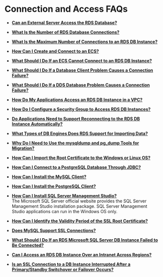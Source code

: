 # Connection and Access FAQs<a name="en-us_topic_0044522845"></a>

-   **[Can an External Server Access the RDS Database?](can-an-external-server-access-the-rds-database.md)**  

-   **[What Is the Number of RDS Database Connections?](what-is-the-number-of-rds-database-connections.md)**  

-   **[What Is the Maximum Number of Connections to an RDS DB Instance?](what-is-the-maximum-number-of-connections-to-an-rds-db-instance.md)**  

-   **[How Can I Create and Connect to an ECS?](how-can-i-create-and-connect-to-an-ecs.md)**  

-   **[What Should I Do If an ECS Cannot Connect to an RDS DB Instance?](what-should-i-do-if-an-ecs-cannot-connect-to-an-rds-db-instance.md)**  

-   **[What Should I Do If a Database Client Problem Causes a Connection Failure?](what-should-i-do-if-a-database-client-problem-causes-a-connection-failure.md)**  

-   **[What Should I Do If a DDS Database Problem Causes a Connection Failure?](what-should-i-do-if-a-dds-database-problem-causes-a-connection-failure.md)**  

-   **[How Do My Applications Access an RDS DB Instance in a VPC?](how-do-my-applications-access-an-rds-db-instance-in-a-vpc.md)**  

-   **[How Do I Configure a Security Group to Access RDS DB Instances?](how-do-i-configure-a-security-group-to-access-rds-db-instances.md)**  

-   **[Do Applications Need to Support Reconnecting to the RDS DB Instance Automatically?](do-applications-need-to-support-reconnecting-to-the-rds-db-instance-automatically.md)**  

-   **[What Types of DB Engines Does RDS Support for Importing Data?](what-types-of-db-engines-does-rds-support-for-importing-data.md)**  

-   **[Why Do I Need to Use the mysqldump and pg\_dump Tools for Migration?](why-do-i-need-to-use-the-mysqldump-and-pg_dump-tools-for-migration.md)**  

-   **[How Can I Import the Root Certificate to the Windows or Linux OS?](how-can-i-import-the-root-certificate-to-the-windows-or-linux-os.md)**  

-   **[How Can I Connect to a PostgreSQL Database Through JDBC?](how-can-i-connect-to-a-postgresql-database-through-jdbc.md)**  

-   **[How Can I Install the MySQL Client?](how-can-i-install-the-mysql-client.md)**  

-   **[How Can I Install the PostgreSQL Client?](how-can-i-install-the-postgresql-client.md)**  

-   **[How Can I Install SQL Server Management Studio?](how-can-i-install-sql-server-management-studio.md)**  
The Microsoft SQL Server official website provides the SQL Server Management Studio installation package. SQL Server Management Studio applications can run in the Windows OS only.
-   **[How Can I Identify the Validity Period of the SSL Root Certificate?](how-can-i-identify-the-validity-period-of-the-ssl-root-certificate.md)**  

-   **[Does MySQL Support SSL Connections?](does-mysql-support-ssl-connections.md)**  

-   **[What Should I Do If an RDS Microsoft SQL Server DB Instance Failed to Be Connected?](what-should-i-do-if-an-rds-microsoft-sql-server-db-instance-failed-to-be-connected.md)**  

-   **[Can I Access an RDS DB Instance Over an Intranet Across Regions?](can-i-access-an-rds-db-instance-over-an-intranet-across-regions.md)**  

-   **[Is an SSL Connection to a DB Instance Interrupted After a Primary/Standby Switchover or Failover Occurs?](is-an-ssl-connection-to-a-db-instance-interrupted-after-a-primary-standby-switchover-or-failover-occ.md)**  


